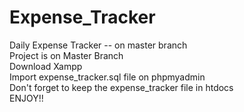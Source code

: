 # Expense_Tracker<br>
Daily Expense Tracker -- on master branch <br>
Project is on Master Branch<br> 
Download Xampp<br>
Import expense_tracker.sql file on phpmyadmin<br>
Don't forget to keep the expense_tracker file in htdocs<br> 
ENJOY!!
